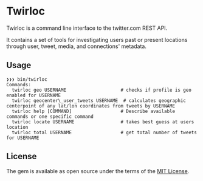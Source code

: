# Twirloc

Twirloc is a command line interface to the twitter.com REST API.

It contains a set of tools for investigating users past or present locations through user, tweet, media, and connections' metadata.

## Usage
```
❯❯❯ bin/twirloc
Commands:
  twirloc geo USERNAME                    # checks if profile is geo enabled for USERNAME
  twirloc geocenter\_user_tweets USERNAME  # calculates geographic centerpoint of any lat/lon coordinates from tweets by USERNAME
  twirloc help [COMMAND]                  # Describe available commands or one specific command
  twirloc locate USERNAME                 # takes best guess at users location
  twirloc total USERNAME                  # get total number of tweets for USERNAME
```
## License

The gem is available as open source under the terms of the [MIT License](http://opensource.org/licenses/MIT).
